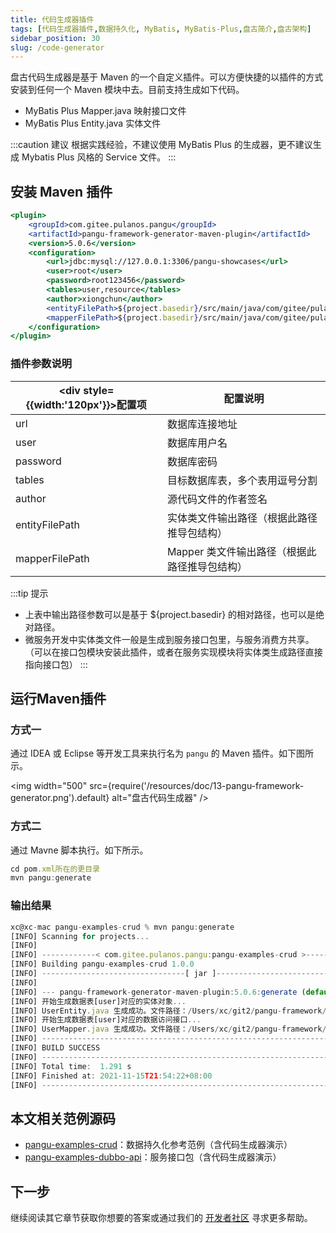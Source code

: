 ```yaml
---
title: 代码生成器插件
tags: [代码生成器插件,数据持久化, MyBatis, MyBatis-Plus,盘古简介,盘古架构]
sidebar_position: 30
slug: /code-generator
---
```

<head>
  <title>盘古开发框架 | 代码生成器插件</title>
  <meta name="keywords" content="盘古开发框架 | 代码生成器插件" />
</head>

盘古代码生成器是基于 Maven 的一个自定义插件。可以方便快捷的以插件的方式安装到任何一个 Maven 模块中去。目前支持生成如下代码。
- MyBatis Plus Mapper.java 映射接口文件
- MyBatis Plus Entity.java 实体文件

:::caution 建议
根据实践经验，不建议使用 MyBatis Plus 的生成器，更不建议生成 Mybatis Plus 风格的 Service 文件。
:::

## 安装 Maven 插件
```jsx title="pom.xml"
<plugin>
    <groupId>com.gitee.pulanos.pangu</groupId>
    <artifactId>pangu-framework-generator-maven-plugin</artifactId>
    <version>5.0.6</version>
    <configuration>
        <url>jdbc:mysql://127.0.0.1:3306/pangu-showcases</url>
        <user>root</user>
        <password>root123456</password>
        <tables>user,resource</tables>
        <author>xiongchun</author>
        <entityFilePath>${project.basedir}/src/main/java/com/gitee/pulanos/pangu/showcases/crud/dao/entity</entityFilePath>
        <mapperFilePath>${project.basedir}/src/main/java/com/gitee/pulanos/pangu/showcases/crud/dao/mapper</mapperFilePath>
    </configuration>
</plugin>
```

### 插件参数说明

|<div style={{width:'120px'}}>配置项</div> | 配置说明
--- | --- 
url | 数据库连接地址
user | 数据库用户名
password | 数据库密码
tables | 目标数据库表，多个表用逗号分割
author | 源代码文件的作者签名
entityFilePath | 实体类文件输出路径（根据此路径推导包结构）
mapperFilePath | Mapper 类文件输出路径（根据此路径推导包结构）

:::tip 提示
- 上表中输出路径参数可以是基于 ${project.basedir} 的相对路径，也可以是绝对路径。
- 微服务开发中实体类文件一般是生成到服务接口包里，与服务消费方共享。（可以在接口包模块安装此插件，或者在服务实现模块将实体类生成路径直接指向接口包）
:::

## 运行Maven插件
### 方式一
通过 IDEA 或 Eclipse 等开发工具来执行名为 `pangu` 的 Maven 插件。如下图所示。

<img width="500"
  src={require('/resources/doc/13-pangu-framework-generator.png').default}
  alt="盘古代码生成器" />

### 方式二
通过 Mavne 脚本执行。如下所示。

```jsx title="命令行脚本"
cd pom.xml所在的更目录
mvn pangu:generate
```

### 输出结果
```jsx title="控制台输出日志"
xc@xc-mac pangu-examples-crud % mvn pangu:generate
[INFO] Scanning for projects...
[INFO] 
[INFO] ------------< com.gitee.pulanos.pangu:pangu-examples-crud >-------------
[INFO] Building pangu-examples-crud 1.0.0
[INFO] --------------------------------[ jar ]---------------------------------
[INFO] 
[INFO] --- pangu-framework-generator-maven-plugin:5.0.6:generate (default-cli) @ pangu-examples-crud ---
[INFO] 开始生成数据表[user]对应的实体对象...
[INFO] UserEntity.java 生成成功。文件路径：/Users/xc/git2/pangu-framework/pangu-examples/pangu-examples-crud/src/main/java/com/gitee/pulanos/pangu/showcases/crud/dao/entiity.java
[INFO] 开始生成数据表[user]对应的数据访问接口...
[INFO] UserMapper.java 生成成功。文件路径：/Users/xc/git2/pangu-framework/pangu-examples/pangu-examples-crud/src/main/java/com/gitee/pulanos/pangu/showcases/crud/dao/mapper/UserMapper.java
[INFO] ------------------------------------------------------------------------
[INFO] BUILD SUCCESS
[INFO] ------------------------------------------------------------------------
[INFO] Total time:  1.291 s
[INFO] Finished at: 2021-11-15T21:54:22+08:00
[INFO] ------------------------------------------------------------------------
```


## 本文相关范例源码
- [pangu-examples-crud](https://gitee.com/pulanos/pangu-framework/tree/master/pangu-examples/pangu-examples-crud)：数据持久化参考范例（含代码生成器演示）
- [pangu-examples-dubbo-api](https://gitee.com/pulanos/pangu-framework/tree/master/pangu-examples/pangu-examples-dubbo-api)：服务接口包（含代码生成器演示）

## 下一步
继续阅读其它章节获取你想要的答案或通过我们的 [开发者社区](/community) 寻求更多帮助。

